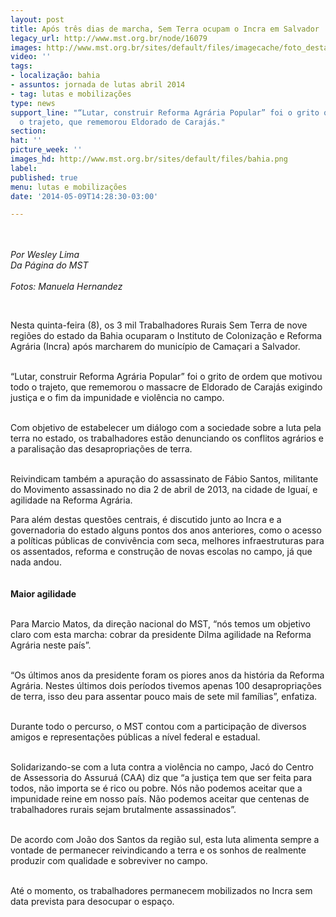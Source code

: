 ```yaml
---
layout: post
title: Após três dias de marcha, Sem Terra ocupam o Incra em Salvador
legacy_url: http://www.mst.org.br/node/16079
images: http://www.mst.org.br/sites/default/files/imagecache/foto_destaque/bahia.png
video: ''
tags:
- localização: bahia
- assuntos: jornada de lutas abril 2014
- tag: lutas e mobilizações
type: news
support_line: "“Lutar, construir Reforma Agrária Popular” foi o grito que motivou
  o trajeto, que rememorou Eldorado de Carajás."
section: 
hat: ''
picture_week: ''
images_hd: http://www.mst.org.br/sites/default/files/bahia.png
label: 
published: true
menu: lutas e mobilizações
date: '2014-05-09T14:28:30-03:00'

---
```

<p><img style="margin: 10px;" src="http://www.mst.org.br/sites/default/files/bahia.png" alt=""></p><p><em>Por Wesley Lima<br>Da Página do MST<br><br>Fotos:&nbsp;</em><i>Manuela Hernandez</i></p><div><em><br type="_moz"></em></div><p>Nesta quinta-feira (8), os 3 mil Trabalhadores Rurais Sem Terra de nove regiões do estado da Bahia ocuparam o Instituto de Colonização e Reforma Agrária (Incra) após marcharem do município de Camaçari a Salvador.</p><p><br>“Lutar, construir Reforma Agrária Popular” foi o grito de ordem que motivou todo o trajeto, que rememorou o massacre de Eldorado de Carajás exigindo justiça e o fim da impunidade e violência no campo.</p><p><br>Com objetivo de estabelecer um diálogo com a sociedade sobre a luta pela terra no estado, os trabalhadores estão denunciando os conflitos agrários e a paralisação das desapropriações de terra.</p><p><br>Reivindicam também a apuração do assassinato de Fábio Santos, militante do Movimento assassinado no dia 2 de abril de 2013, na cidade de Iguaí, e agilidade na Reforma Agrária.&nbsp;</p><p>Para além destas questões centrais, é discutido junto ao Incra e a governadoria do estado alguns pontos dos anos anteriores, como o acesso a políticas públicas de convivência com seca, melhores infraestruturas para os assentados, reforma e construção de novas escolas no campo, já que nada andou.</p><p><img style="margin: 10px;" src="http://www.mst.org.br/sites/default/files/bahia%21.png" alt=""><br><strong>Maior agilidade</strong></p><p><br>Para Marcio Matos, da direção nacional do MST, “nós temos um objetivo claro com esta marcha: cobrar da presidente Dilma agilidade na Reforma Agrária neste país”.</p><p><br>“Os últimos anos da presidente foram os piores anos da história da Reforma Agrária. Nestes últimos dois períodos tivemos apenas 100 desapropriações de terra, isso deu para assentar pouco mais de sete mil famílias”, enfatiza.</p><p><br>Durante todo o percurso, o MST contou com a participação de diversos amigos e representações públicas a nível federal e estadual.</p><p><br>Solidarizando-se com a luta contra a violência no campo, Jacó do Centro de Assessoria do Assuruá (CAA) diz que “a justiça tem que ser feita para todos, não importa se é rico ou pobre. Nós não podemos aceitar que a impunidade reine em nosso país. Não podemos aceitar que centenas de trabalhadores rurais sejam brutalmente assassinados”.</p><p><br>De acordo com João dos Santos da região sul, esta luta alimenta sempre a vontade de permanecer reivindicando a terra e os sonhos de realmente produzir com qualidade e sobreviver no campo.</p><p><br>Até o momento, os trabalhadores permanecem mobilizados no Incra sem data prevista para desocupar o espaço.</p><div><img style="margin: 10px;" src="http://www.mst.org.br/sites/default/files/ba.png" alt=""></div>
